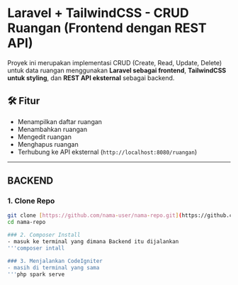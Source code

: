 # Laravel + TailwindCSS - CRUD Ruangan (Frontend dengan REST API)

Proyek ini merupakan implementasi CRUD (Create, Read, Update, Delete) untuk data ruangan menggunakan **Laravel sebagai frontend**, **TailwindCSS untuk styling**, dan **REST API eksternal** sebagai backend.

## 🛠️ Fitur

- Menampilkan daftar ruangan
- Menambahkan ruangan
- Mengedit ruangan
- Menghapus ruangan
- Terhubung ke API eksternal (`http://localhost:8080/ruangan`)

---

## BACKEND

### 1. Clone Repo
```bash
git clone [https://github.com/nama-user/nama-repo.git](https://github.com/MuhammadAbiAM/BE-Jadwal-Skripsi.git)
cd nama-repo

### 2. Composer Install
- masuk ke terminal yang dimana Backend itu dijalankan
'''composer intall

### 3. Menjalankan CodeIgniter
- masih di terminal yang sama
'''php spark serve
